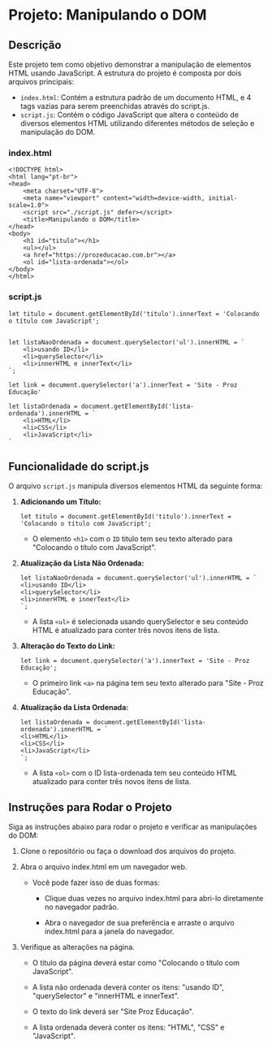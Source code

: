 # Projeto: Manipulando o DOM

## Descrição

Este projeto tem como objetivo demonstrar a manipulação de elementos HTML usando JavaScript. A estrutura do projeto é composta por dois arquivos principais:

- `index.html`: Contém a estrutura padrão de um documento HTML, e 4 tags vazias para serem preenchidas através do script.js.
- `script.js`: Contém o código JavaScript que altera o conteúdo de diversos elementos HTML utilizando diferentes métodos de seleção e manipulação do DOM.

### index.html

```
<!DOCTYPE html>
<html lang="pt-br">
<head>
    <meta charset="UTF-8">
    <meta name="viewport" content="width=device-width, initial-scale=1.0">
    <script src="./script.js" defer></script>
    <title>Manipulando o DOM</title>
</head>
<body>
    <h1 id="titulo"></h1>
    <ul></ul>
    <a href="https://prozeducacao.com.br"></a>
    <ol id="lista-ordenada"></ol>
</body>
</html>
````

### script.js

```
let titulo = document.getElementById('titulo').innerText = 'Colocando o título com JavaScript';


let listaNaoOrdenada = document.querySelector('ul').innerHTML = `
    <li>usando ID</li>
    <li>querySelector</li>
    <li>innerHTML e innerText</li>
`;

let link = document.querySelector('a').innerText = 'Site - Proz Educação'

let listaOrdenada = document.getElementById('lista-ordenada').innerHTML = `
    <li>HTML</li>
    <li>CSS</li>
    <li>JavaScript</li>
`
```

## Funcionalidade do script.js

O arquivo `script.js` manipula diversos elementos HTML da seguinte forma:

1. **Adicionando um Título:**

    ```
    let titulo = document.getElementById('titulo').innerText = 'Colocando o título com JavaScript';
    ```

    - O elemento `<h1>` com o `ID` titulo tem seu texto alterado para "Colocando o título com JavaScript".

2. **Atualização da Lista Não Ordenada:**

    ```
    let listaNaoOrdenada = document.querySelector('ul').innerHTML = `
    <li>usando ID</li>
    <li>querySelector</li>
    <li>innerHTML e innerText</li>
    `;
    ```

    - A lista `<ul>` é selecionada usando querySelector e seu conteúdo HTML é atualizado para conter três novos itens de lista.

3. **Alteração do Texto do Link:**

    ```
    let link = document.querySelector('a').innerText = 'Site - Proz Educação';
    ```

    - O primeiro link `<a>` na página tem seu texto alterado para "Site - Proz Educação".

4. **Atualização da Lista Ordenada:**

    ```
    let listaOrdenada = document.getElementById('lista-ordenada').innerHTML = `
    <li>HTML</li>
    <li>CSS</li>
    <li>JavaScript</li>
    `;
    ```
    
    - A lista `<ol>` com o ID lista-ordenada tem seu conteúdo HTML atualizado para conter três novos itens de lista.

## Instruções para Rodar o Projeto

Siga as instruções abaixo para rodar o projeto e verificar as manipulações do DOM:

1. Clone o repositório ou faça o download dos arquivos do projeto.

2. Abra o arquivo index.html em um navegador web.

    - Você pode fazer isso de duas formas:
        - Clique duas vezes no arquivo index.html para abri-lo diretamente no navegador padrão.

        - Abra o navegador de sua preferência e arraste o arquivo index.html para a janela do navegador.

3. Verifique as alterações na página.

    - O título da página deverá estar como "Colocando o título com JavaScript".

    - A lista não ordenada deverá conter os itens: "usando ID", "querySelector" e "innerHTML e innerText".

    - O texto do link deverá ser "Site Proz Educação".

    - A lista ordenada deverá conter os itens: "HTML", "CSS" e "JavaScript".